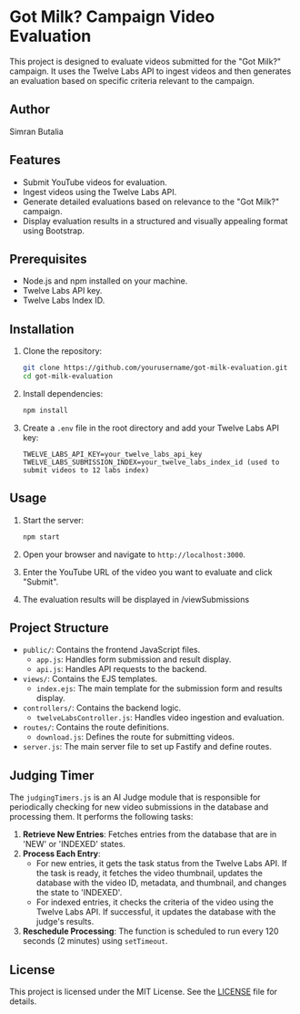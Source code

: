 # Got Milk? Campaign Video Evaluation

This project is designed to evaluate videos submitted for the "Got Milk?" campaign. It uses the Twelve Labs API to ingest videos and then generates an evaluation based on specific criteria relevant to the campaign.

## Author
Simran Butalia

## Features

- Submit YouTube videos for evaluation.
- Ingest videos using the Twelve Labs API.
- Generate detailed evaluations based on relevance to the "Got Milk?" campaign.
- Display evaluation results in a structured and visually appealing format using Bootstrap.

## Prerequisites

- Node.js and npm installed on your machine.
- Twelve Labs API key.
- Twelve Labs Index ID.

## Installation

1. Clone the repository:
    ```bash
    git clone https://github.com/yourusername/got-milk-evaluation.git
    cd got-milk-evaluation
    ```

2. Install dependencies:
    ```bash
    npm install
    ```

3. Create a `.env` file in the root directory and add your Twelve Labs API key:
    ```plaintext
    TWELVE_LABS_API_KEY=your_twelve_labs_api_key
    TWELVE_LABS_SUBMISSION_INDEX=your_twelve_labs_index_id (used to submit videos to 12 labs index)
    ```

## Usage

1. Start the server:
    ```bash
    npm start
    ```

2. Open your browser and navigate to `http://localhost:3000`.

3. Enter the YouTube URL of the video you want to evaluate and click "Submit".

4. The evaluation results will be displayed in /viewSubmissions

## Project Structure

- `public/`: Contains the frontend JavaScript files.
  - `app.js`: Handles form submission and result display.
  - `api.js`: Handles API requests to the backend.
- `views/`: Contains the EJS templates.
  - `index.ejs`: The main template for the submission form and results display.
- `controllers/`: Contains the backend logic.
  - `twelveLabsController.js`: Handles video ingestion and evaluation.
- `routes/`: Contains the route definitions.
  - `download.js`: Defines the route for submitting videos.
- `server.js`: The main server file to set up Fastify and define routes.

## Judging Timer

The `judgingTimers.js` is an AI Judge module that is responsible for periodically checking for new video submissions in the database and processing them. It performs the following tasks:

1. **Retrieve New Entries**: Fetches entries from the database that are in 'NEW' or 'INDEXED' states.
2. **Process Each Entry**:
   - For new entries, it gets the task status from the Twelve Labs API. If the task is ready, it fetches the video thumbnail, updates the database with the video ID, metadata, and thumbnail, and changes the state to 'INDEXED'.
   - For indexed entries, it checks the criteria of the video using the Twelve Labs API. If successful, it updates the database with the judge's results.
3. **Reschedule Processing**: The function is scheduled to run every 120 seconds (2 minutes) using `setTimeout`.

## License

This project is licensed under the MIT License. See the [LICENSE](LICENSE) file for details.